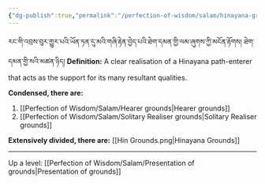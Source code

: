 ```yaml
---
{"dg-publish":true,"permalink":"/perfection-of-wisdom/salam/hinayana-grounds/"}
---
```


རང་གི་འབྲས་བུར་གྱུར་པའི་ཡོན་ཏན་དུ་མའི་གཞི་རྟེན་བྱེད་པའི་ཐེག་དམན་གྱི་ལམ་ཞུགས་ཀྱི་མངོན་རྟོགས། ཐེག་དམན་གྱི་སའི་མཚན་ཉིད།
**Definition:** A clear realisation of a Hinayana path-enterer that acts as the support for its many resultant qualities.

**Condensed, there are:**
1. [[Perfection of Wisdom/Salam/Hearer grounds\|Hearer grounds]]
2. [[Perfection of Wisdom/Salam/Solitary Realiser grounds\|Solitary Realiser grounds]]

**Extensively divided, there are:** [[Hin Grounds.png|Hinayana Grounds]]

---
Up a level: [[Perfection of Wisdom/Salam/Presentation of grounds\|Presentation of grounds]]